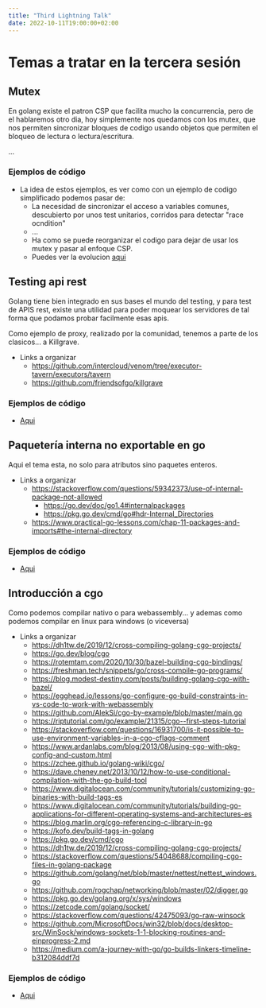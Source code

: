 ```yaml
---
title: "Third Lightning Talk"
date: 2022-10-11T19:00:00+02:00
---
```


# Temas a tratar en la tercera sesión

## Mutex
En golang existe el patron CSP que facilita mucho la concurrencia, pero de el hablaremos otro dia, hoy simplemente nos quedamos con los mutex, que nos permiten sincronizar bloques de codigo usando objetos que permiten el bloqueo de lectura o lectura/escritura.

...

### Ejemplos de código 
- La idea de estos ejemplos, es ver como con un ejemplo de codigo simplificado podemos pasar de:
    - La necesidad de sincronizar el acceso a variables comunes, descubierto por unos test unitarios, corridos para detectar "race ocndition"
    - ...
    - Ha como se puede reorganizar el codigo para dejar de usar los mutex y pasar al enfoque CSP.
    - Puedes ver la evolucion [aqui](https://github.com/equilibristofgo/sandbox/tree/feat/mutex_example/05_race_condition)

## Testing api rest
Golang tiene bien integrado en sus bases el mundo del testing, y para test de APIS rest, existe una utilidad para poder moquear los servidores de tal forma que podamos probar facilmente esas apis.

Como ejemplo de proxy, realizado por la comunidad, tenemos a parte de los clasicos... a Killgrave.

- Links a organizar
    - https://github.com/intercloud/venom/tree/executor-tavern/executors/tavern
    - https://github.com/friendsofgo/killgrave 

### Ejemplos de código 
- [Aqui]()

## Paquetería interna no exportable en go
Aqui el tema esta, no solo para atributos sino paquetes enteros.

- Links a organizar
    - https://stackoverflow.com/questions/59342373/use-of-internal-package-not-allowed
        - https://go.dev/doc/go1.4#internalpackages
        - https://pkg.go.dev/cmd/go#hdr-Internal_Directories
    -  https://www.practical-go-lessons.com/chap-11-packages-and-imports#the-internal-directory

### Ejemplos de código 
- [Aqui](https://github.com/equilibristofgo/sandbox/tree/main/04_internal/app)

## Introducción a cgo
Como podemos compilar nativo o para webassembly... y ademas como podemos compilar en linux para windows (o viceversa)

- Links a organizar
    - https://dh1tw.de/2019/12/cross-compiling-golang-cgo-projects/
    - https://go.dev/blog/cgo 
    - https://rotemtam.com/2020/10/30/bazel-building-cgo-bindings/ 
    - https://freshman.tech/snippets/go/cross-compile-go-programs/
    - https://blog.modest-destiny.com/posts/building-golang-cgo-with-bazel/
    - https://egghead.io/lessons/go-configure-go-build-constraints-in-vs-code-to-work-with-webassembly
    - https://github.com/AlekSi/cgo-by-example/blob/master/main.go
    - https://riptutorial.com/go/example/21315/cgo--first-steps-tutorial
    - https://stackoverflow.com/questions/16931700/is-it-possible-to-use-environment-variables-in-a-cgo-cflags-comment
    - https://www.ardanlabs.com/blog/2013/08/using-cgo-with-pkg-config-and-custom.html
    - https://zchee.github.io/golang-wiki/cgo/
    - https://dave.cheney.net/2013/10/12/how-to-use-conditional-compilation-with-the-go-build-tool
    - https://www.digitalocean.com/community/tutorials/customizing-go-binaries-with-build-tags-es
    - https://www.digitalocean.com/community/tutorials/building-go-applications-for-different-operating-systems-and-architectures-es
    - https://blog.marlin.org/cgo-referencing-c-library-in-go
    - https://kofo.dev/build-tags-in-golang
    - https://pkg.go.dev/cmd/cgo
    - https://dh1tw.de/2019/12/cross-compiling-golang-cgo-projects/
    - https://stackoverflow.com/questions/54048688/compiling-cgo-files-in-golang-package
    - https://github.com/golang/net/blob/master/nettest/nettest_windows.go
    - https://github.com/rogchap/networking/blob/master/02/digger.go
    - https://pkg.go.dev/golang.org/x/sys/windows
    - https://zetcode.com/golang/socket/
    - https://stackoverflow.com/questions/42475093/go-raw-winsock
    - https://github.com/MicrosoftDocs/win32/blob/docs/desktop-src/WinSock/windows-sockets-1-1-blocking-routines-and-einprogress-2.md
    - https://medium.com/a-journey-with-go/go-builds-linkers-timeline-b312084ddf7d

### Ejemplos de código 
- [Aqui]()